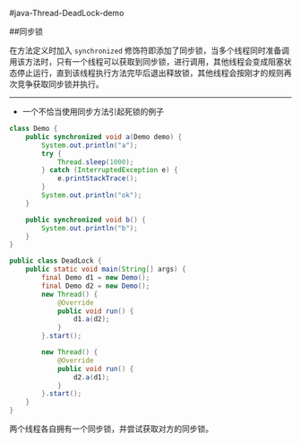 #java-Thread-DeadLock-demo

##同步锁

在方法定义时加入 `synchronized` 修饰符即添加了同步锁，当多个线程同时准备调用该方法时，只有一个线程可以获取到同步锁，进行调用，其他线程会变成阻塞状态停止运行，直到该线程执行方法完毕后退出释放锁，其他线程会按刚才的规则再次竞争获取同步锁并执行。

--------------

- 一个不恰当使用同步方法引起死锁的例子

```java
class Demo {
    public synchronized void a(Demo demo) {
        System.out.println("a");
        try {
            Thread.sleep(1000);
        } catch (InterruptedException e) {
            e.printStackTrace();
        }
        System.out.println("ok");
    }

    public synchronized void b() {
        System.out.println("b");
    }
}

public class DeadLock {
    public static void main(String[] args) {
        final Demo d1 = new Demo();
        final Demo d2 = new Demo();
        new Thread() {
            @Override
            public void run() {
                d1.a(d2);
            }
        }.start();

        new Thread() {
            @Override
            public void run() {
                d2.a(d1);
            }
        }.start();
    }
}
```

两个线程各自拥有一个同步锁，并尝试获取对方的同步锁。


